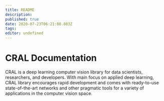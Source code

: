 ```yaml
---
title: README
description: 
published: true
date: 2020-07-23T06:21:08.803Z
tags: 
editor: undefined
---
```


# CRAL Documentation

CRAL is a deep learning computer vision library for data scientists, researchers, and developers. With main focus on applied deep learning, CRAL library encourages rapid development and comes with ready-to-use state-of-the-art networks and other pragmatic tools for a variety of applications in the computer vision space.


